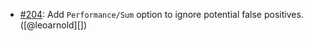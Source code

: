 * [#204](https://github.com/rubocop/rubocop-performance/issues/204): Add `Performance/Sum` option to ignore potential false positives. ([@leoarnold][])
